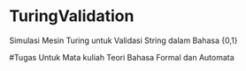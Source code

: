 # TuringValidation
Simulasi Mesin Turing untuk Validasi String dalam Bahasa {0,1}

#Tugas Untuk Mata kuliah Teori Bahasa Formal dan Automata
